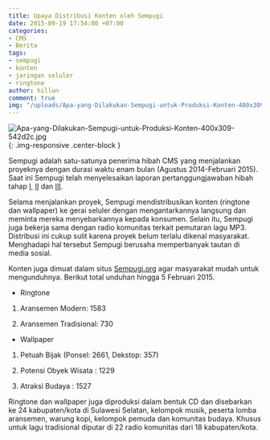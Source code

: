```yaml
---
title: Upaya Distribusi Konten oleh Sempugi
date: 2015-09-19 17:54:00 +07:00
categories:
- CMS
- Berita
tags:
- sempugi
- konten
- jaringan seluler
- ringtone
author: hillun
comment: true
img: "/uploads/Apa-yang-Dilakukan-Sempugi-untuk-Produksi-Konten-400x309-542d2c.jpg"
---
```


![Apa-yang-Dilakukan-Sempugi-untuk-Produksi-Konten-400x309-542d2c.jpg](/uploads/Apa-yang-Dilakukan-Sempugi-untuk-Produksi-Konten-400x309-542d2c.jpg){: .img-responsive .center-block }

Sempugi adalah satu-satunya penerima hibah CMS yang menjalankan proyeknya dengan durasi waktu enam bulan (Agustus 2014-Februari 2015). Saat ini Sempugi telah menyelesaikan laporan pertanggungjawaban hibah tahap [I](http://wiki.ciptamedia.org/wiki/Sempugi:_Ringtone_dan_Wallpaper/Laporan), [II](http://wiki.ciptamedia.org/wiki/Templat:Ringtone,_Wallpaper,_NSP-Laporan2) dan [III](http://wiki.ciptamedia.org/wiki/Templat:Ringtone,_Wallpaper,_NSP-Laporan3).

Selama menjalankan proyek, Sempugi mendistribusikan konten (ringtone dan wallpaper) ke gerai seluler dengan mengantarkannya langsung dan meminta mereka menyebarkannya kepada konsumen. Selain itu, Sempugi juga bekerja sama dengan radio komunitas terkait pemutaran lagu MP3. Distribusi ini cukup sulit karena proyek belum terlalu dikenal masyarakat. Menghadapi hal tersebut Sempugi berusaha memperbanyak tautan di media sosial.

Konten juga dimuat dalam situs [Sempugi.org](http://www.sempugi.org/) agar masyarakat mudah untuk mengunduhnya. Berikut total unduhan hingga 5 Februari 2015.

* Ringtone

1. Aransemen Modern: 1583

2. Aransemen Tradisional: 730

* Wallpaper

1. Petuah Bijak (Ponsel: 2661, Dekstop: 357)

2. Potensi Obyek Wisata : 1229

3. Atraksi Budaya : 1527


Ringtone dan wallpaper juga diproduksi dalam bentuk CD dan disebarkan ke 24 kabupaten/kota di Sulawesi Selatan, kelompok musik, peserta lomba aransemen, warung kopi, kelompok pemuda dan komunitas budaya. Khusus untuk lagu tradisional diputar di 22 radio komunitas dari 18 kabupaten/kota.